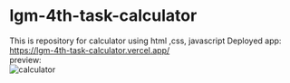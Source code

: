 # lgm-4th-task-calculator
This is repository for calculator using html ,css, javascript 
Deployed app: https://lgm-4th-task-calculator.vercel.app/ <br>
preview: </br> 
![calculator](https://user-images.githubusercontent.com/92355658/154205564-61918098-fc9b-433d-b403-77b193e2c8bf.PNG)

